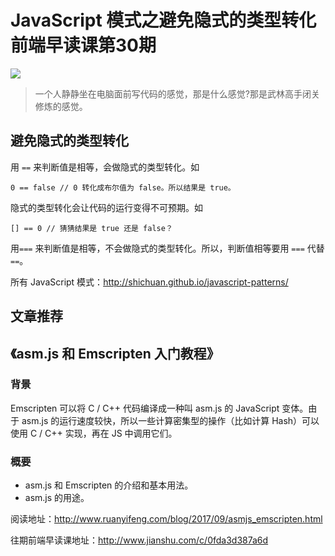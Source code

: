 # JavaScript 模式之避免隐式的类型转化 前端早读课第30期
![](http://upload-images.jianshu.io/upload_images/7219342-bd5346ef5847ce80.jpg?imageMogr2/auto-orient/strip%7CimageView2/2/w/1240)

> 一个人静静坐在电脑面前写代码的感觉，那是什么感觉?那是武林高手闭关修炼的感觉。

## 避免隐式的类型转化
用 `==` 来判断值是相等，会做隐式的类型转化。如
```
0 == false // 0 转化成布尔值为 false。所以结果是 true。
```

隐式的类型转化会让代码的运行变得不可预期。如
```
[] == 0 // 猜猜结果是 true 还是 false？
```

用`===` 来判断值是相等，不会做隐式的类型转化。所以，判断值相等要用 `===` 代替 `==`。

所有 JavaScript 模式：http://shichuan.github.io/javascript-patterns/

## 文章推荐
## 《asm.js 和 Emscripten 入门教程》
### 背景
Emscripten 可以将 C / C++ 代码编译成一种叫 asm.js 的 JavaScript 变体。由于 asm.js 的运行速度较快，所以一些计算密集型的操作（比如计算 Hash）可以使用 C / C++ 实现，再在 JS 中调用它们。

### 概要
* asm.js 和 Emscripten 的介绍和基本用法。
* asm.js 的用途。

阅读地址：http://www.ruanyifeng.com/blog/2017/09/asmjs_emscripten.html


往期前端早读课地址：http://www.jianshu.com/c/0fda3d387a6d
